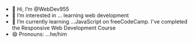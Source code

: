 - 👋 Hi, I’m @WebDev955
- 👀 I’m interested in ... learning web development
- 🌱 I’m currently learning ...JavaScript on freeCodeCamp. I've completed the Responsive Web Development Course
- 😄 Pronouns: ...he/him


<!---
WebDev955/WebDev955 is a ✨ special ✨ repository because its `README.md` (this file) appears on your GitHub profile.
You can click the Preview link to take a look at your changes.
--->
